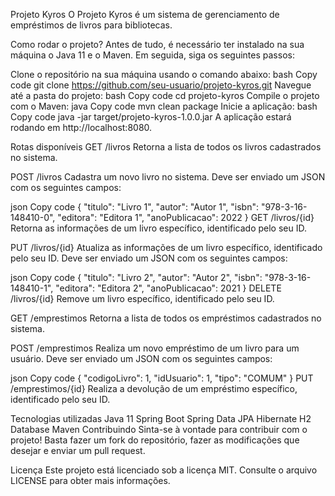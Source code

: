 Projeto Kyros
O Projeto Kyros é um sistema de gerenciamento de empréstimos de livros para bibliotecas.

Como rodar o projeto?
Antes de tudo, é necessário ter instalado na sua máquina o Java 11 e o Maven. Em seguida, siga os seguintes passos:

Clone o repositório na sua máquina usando o comando abaixo:
bash
Copy code
git clone https://github.com/seu-usuario/projeto-kyros.git
Navegue até a pasta do projeto:
bash
Copy code
cd projeto-kyros
Compile o projeto com o Maven:
java
Copy code
mvn clean package
Inicie a aplicação:
bash
Copy code
java -jar target/projeto-kyros-1.0.0.jar
A aplicação estará rodando em http://localhost:8080.

Rotas disponíveis
GET /livros
Retorna a lista de todos os livros cadastrados no sistema.

POST /livros
Cadastra um novo livro no sistema. Deve ser enviado um JSON com os seguintes campos:

json
Copy code
{
  "titulo": "Livro 1",
  "autor": "Autor 1",
  "isbn": "978-3-16-148410-0",
  "editora": "Editora 1",
  "anoPublicacao": 2022
}
GET /livros/{id}
Retorna as informações de um livro específico, identificado pelo seu ID.

PUT /livros/{id}
Atualiza as informações de um livro específico, identificado pelo seu ID. Deve ser enviado um JSON com os seguintes campos:

json
Copy code
{
  "titulo": "Livro 2",
  "autor": "Autor 2",
  "isbn": "978-3-16-148410-1",
  "editora": "Editora 2",
  "anoPublicacao": 2021
}
DELETE /livros/{id}
Remove um livro específico, identificado pelo seu ID.

GET /emprestimos
Retorna a lista de todos os empréstimos cadastrados no sistema.

POST /emprestimos
Realiza um novo empréstimo de um livro para um usuário. Deve ser enviado um JSON com os seguintes campos:

json
Copy code
{
  "codigoLivro": 1,
  "idUsuario": 1,
  "tipo": "COMUM"
}
PUT /emprestimos/{id}
Realiza a devolução de um empréstimo específico, identificado pelo seu ID.

Tecnologias utilizadas
Java 11
Spring Boot
Spring Data JPA
Hibernate
H2 Database
Maven
Contribuindo
Sinta-se à vontade para contribuir com o projeto! Basta fazer um fork do repositório, fazer as modificações que desejar e enviar um pull request.

Licença
Este projeto está licenciado sob a licença MIT. Consulte o arquivo LICENSE para obter mais informações.